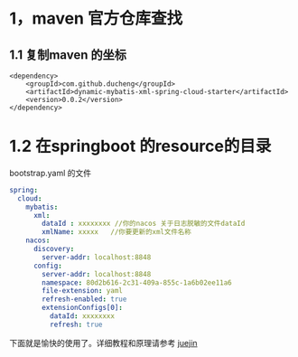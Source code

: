 # 1，maven 官方仓库查找

## 1.1 复制maven 的坐标 

```
<dependency>
	<groupId>com.github.ducheng</groupId>
	<artifactId>dynamic-mybatis-xml-spring-cloud-starter</artifactId>
	<version>0.0.2</version>
</dependency>
```

# 1.2 在springboot 的resource的目录

bootstrap.yaml 的文件

```yaml
spring:
  cloud:
    mybatis:
      xml:
        dataId : xxxxxxxx //你的nacos 关于日志脱敏的文件dataId
        xmlName: xxxxx   //你要更新的xml文件名称
    nacos:
      discovery:
        server-addr: localhost:8848
      config:
        server-addr: localhost:8848
        namespace: 80d2b616-2c31-409a-855c-1a6b02ee11a6
        file-extension: yaml
        refresh-enabled: true
        extensionConfigs[0]:
          dataId: xxxxxxxx
          refresh: true
```

下面就是愉快的使用了。详细教程和原理请参考 [juejin](https://juejin.cn/post/7217012056113938491?share_token=ff9015b9-e3de-4f31-ad08-af6e8859870d)

